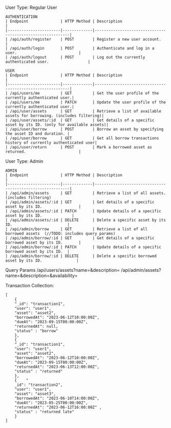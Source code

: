 User Type: Regular User

    AUTHENTICATION
    | Endpoint              | HTTP Method | Description                                               |
    |-----------------------|-------------|-----------------------------------------------------------|
    | /api/auth/register    | POST        | Register a new user account.                              |
    | /api/auth/login       | POST        | Authenticate and log in a user.                           |
    | /api/auth/logout      | POST        | Log out the currently authenticated user.                 |

    USER
    | Endpoint              | HTTP Method | Description                                               |
    |-----------------------|-------------|-----------------------------------------------------------|
    | /api/users/me         | GET         | Get the user profile of the currently authenticated user.|
    | /api/users/me         | PATCH       | Update the user profile of the currently authenticated user.|
    | /api/user/assets      | GET         | Retrieve a list of available assets for borrowing. (includes filtering)|
    | /api/user/assets/:id  | GET         | Get details of a specific asset by its ID. (only for available assets)|
    | /api/user/borrow      | POST        | Borrow an asset by specifying the asset ID and duration. |
    | /api/user/borrow      | GET         | Get all borrow transactions history of currently authenticated user|
    | /api/user/return      | POST        | Mark a borrowed asset as returned.                       |

User Type: Admin

    ADMIN
    | Endpoint              | HTTP Method | Description                                               |
    |-----------------------|-------------|-----------------------------------------------------------|
    | /api/admin/assets     | GET         | Retrieve a list of all assets.(includes filtering)
    | /api/admin/assets/:id | GET         | Get details of a specific asset by its ID.                |
    | /api/admin/assets/:id | PATCH       | Update details of a specific asset by its ID.             |
    | /api/admin/assets/:id | DELETE      | Delete a specific asset by its ID.                        |
    | /api/admin/borrow     | GET         | Retrieve a list of all borrowed assets  (//TODO: includes query params)
    | /api/admin/borrow/:id | GET         | Get details of a specific borrowed asset by its ID.       |
    | /api/admin/borrow/:id | PATCH       | Update details of a specific borrowed asset by its ID.  |
    | /api/admin/borrow/:id | DELETE      | Delete a specific borrowed asset by its ID.               |

Query Params
/api/users/assets?name=<name>&description=<description>
/api/admin/assets?name=<name>&description=<description>&availability=<availablity>

Transaction Collection:

```
[
    {
    "_id": "transaction1",
    "user": "user1",
    "asset": "asset2",
    "borrowedAt": "2023-06-12T10:00:00Z",
    "dueAt": "2023-09-15T00:00:00Z",
    "returnedAt": null,
    "status" : "borrow"
    },
    {
    "_id": "transaction1",
    "user": "user1",
    "asset": "asset2",
    "borrowedAt": "2023-06-12T10:00:00Z",
    "dueAt": "2023-09-15T00:00:00Z",
    "returnedAt": "2023-06-13T12:00:00Z",
    "status" : "returned"
    },
    {    "
    _id": "transaction2",
    "user": "user1",
    "asset": "asset3",
    "borrowedAt": "2023-06-10T14:00:00Z",
    "dueAt": "2023-05-25T00:00:00Z",
    "returnedAt": "2023-06-12T16:00:00Z" ,
    "status" : "returned late"
    }
]
```
